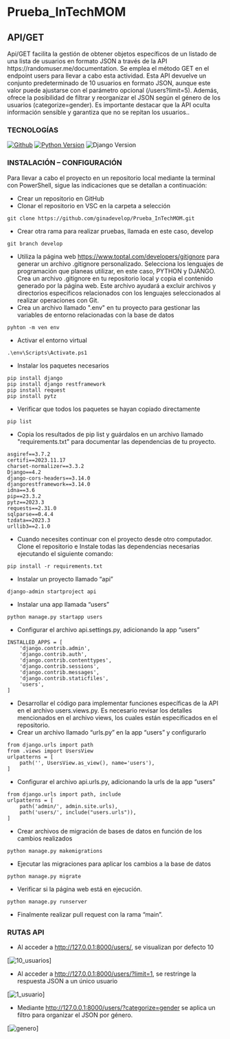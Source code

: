 # Prueba_InTechMOM

## API/GET
<p>Api/GET facilita la gestión de obtener objetos específicos de un listado de una lista de usuarios en formato JSON a través de la API https://randomuser.me/documentation. Se emplea el método GET en el endpoint users para llevar a cabo esta actividad. Esta API devuelve un conjunto predeterminado de 10 usuarios en formato JSON, aunque este valor puede ajustarse con el parámetro opcional (/users?limit=5). Además, ofrece la posibilidad de filtrar y reorganizar el JSON según el género de los usuarios (categorize=gender). Es importante destacar que la API oculta información sensible y garantiza que no se repitan los usuarios..</p>

### TECNOLOGÍAS

[![Github](https://img.shields.io/badge/GitHub-100000?style=for-the-badge&logo=github&logoColor=white)]() [![Python Version](https://img.shields.io/badge/python-3.6%2B-blue)]() ![Django Version](https://img.shields.io/badge/django-3.2-green)


### INSTALACIÓN – CONFIGURACIÓN

<p> Para llevar a cabo el proyecto en un repositorio local mediante la terminal con PowerShell, sigue las indicaciones que se detallan a continuación:</p>

- Crear un repositorio en GitHub
- Clonar el repositorio en VSC en la carpeta a selección
```code
git clone https://github.com/ginadevelop/Prueba_InTechMOM.git
```
- Crear otra rama para realizar pruebas, llamada en este caso, develop
```code
git branch develop
```
- Utiliza la página web https://www.toptal.com/developers/gitignore para generar un archivo .gitignore personalizado. Selecciona los lenguajes de programación que planeas utilizar, en este caso, PYTHON y DJANGO. Crea un archivo .gitignore en tu repositorio local y copia el contenido generado por la página web. Este archivo ayudará a excluir archivos y directorios específicos relacionados con los lenguajes seleccionados al realizar operaciones con Git.
- Crea un archivo llamado ".env" en tu proyecto para gestionar las variables de entorno relacionadas con la base de datos
```code
pyhton -m ven env
```
- Activar el entorno virtual
```code
.\env\Scripts\Activate.ps1
```
- Instalar los paquetes necesarios 
```code
pip install django
pip install django restframework
pip install request
pip install pytz
```
- Verificar que todos los paquetes se hayan copiado directamente 
```code
pip list
```
- Copia los resultados de pip list y guárdalos en un archivo llamado "requirements.txt" para documentar las dependencias de tu proyecto.

```code
asgiref==3.7.2
certifi==2023.11.17
charset-normalizer==3.3.2
Django==4.2
django-cors-headers==3.14.0
djangorestframework==3.14.0
idna==3.6
pip==23.3.2
pytz==2023.3
requests==2.31.0
sqlparse==0.4.4
tzdata==2023.3
urllib3==2.1.0
```
- Cuando necesites continuar con el proyecto desde otro computador. Clone el repositorio e Instale todas las dependencias necesarias ejecutando el siguiente comando:
```code
pip install -r requirements.txt
```
- Instalar un proyecto llamado “api”
```code
django-admin startproject api
```
- Instalar una app llamada “users”
```code
python manage.py startapp users
```
- Configurar el archivo api.settings.py, adicionando la app “users”
```code
INSTALLED_APPS = [
    'django.contrib.admin',
    'django.contrib.auth',
    'django.contrib.contenttypes',
    'django.contrib.sessions',
    'django.contrib.messages',
    'django.contrib.staticfiles',
    'users',
]
```
- Desarrollar el código para implementar funciones específicas de la API en el archivo users.views.py. Es necesario revisar los detalles mencionados en el archivo views, los cuales están especificados en el repositorio.
- Crear un archivo llamado “urls.py” en la app “users” y configurarlo
```code
from django.urls import path
from .views import UsersView
urlpatterns = [
    path('', UsersView.as_view(), name='users'),    
]
```
- Configurar el archivo api.urls.py, adicionando la urls de la app “users”
```code
from django.urls import path, include
urlpatterns = [
    path('admin/', admin.site.urls),
    path('users/', include("users.urls")),
]
```
- Crear archivos de migración de bases de datos en función de los cambios realizados
```code
python manage.py makemigrations
```
- Ejecutar las migraciones para aplicar los cambios a la base de datos
```code
python manage.py migrate
```
- Verificar si la página web está en ejecución.
```code
python manage.py runserver
```
- Finalmente realizar pull request con la rama “main”. 

### RUTAS API

- Al acceder a http://127.0.0.1:8000/users/, se visualizan por defecto 10

[![10_usuarios](https://github.com/ginadevelop/Prueba_InTechMOM/blob/develop/images/Captura1.JPG)]

- Al acceder a http://127.0.0.1:8000/users/?limit=1, se restringe la respuesta JSON a un único usuario

[![1_usuario](https://github.com/ginadevelop/Prueba_InTechMOM/blob/develop/images/Captura2.JPG)]

- Mediante http://127.0.0.1:8000/users/?categorize=gender se aplica un filtro para organizar el JSON por género.

[![genero](https://github.com/ginadevelop/Prueba_InTechMOM/blob/develop/images/Captura3.JPG)]



